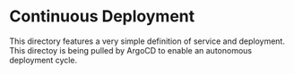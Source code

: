 # Continuous Deployment
This directory features a very simple definition of service and deployment.
This directoy is being pulled by ArgoCD to enable an autonomous deployment cycle. 

